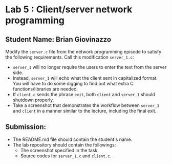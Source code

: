 # Lab 5 : Client/server network programming

## Student Name: Brian Giovinazzo

Modify the `server.c` file from the network programming episode to satisfy the following 
requirements. Call this modification `server_1.c`:

- `server_1` will no longer require the users to enter the text from the server side. 
- Instead, `server_1` will echo what the client sent in capitalized format. You will have 
to do some digging to find out what extra C functions/libraries are needed. 
- If `client.c` sends the phrase `exit`, both `client` and `server_1` should shutdown properly. 
- Take a screenshot that demonstrates the workflow between `server_1` and `client` in a manner 
similar to the lecture, including the final exit. 


## Submission:

- The README.md file should contain the student's name. 
- The lab repository should contain the followings:
  - The screenshot specified in the task. 
  - Source codes for `server_1.c` and `client.c`.  

